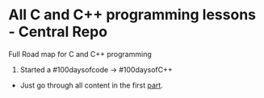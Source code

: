 # All C and C++ programming lessons - Central Repo

Full Road map for C and C++ programming

1. Started a #100daysofcode -> #100daysofC++
  + Just go through all content in the first [part](https://www.w3schools.com/cpp/cpp_pointers_modify.asp).